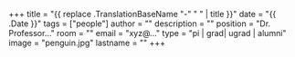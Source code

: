 +++
title = "{{ replace .TranslationBaseName "-" " " | title }}"
date = "{{ .Date }}"
tags = ["people"]
author = ""
description = ""
position = "Dr. Professor..."
room = ""
email = "xyz@..."
type = "pi | grad| ugrad | alumni"
image = "penguin.jpg"
lastname = ""
+++


